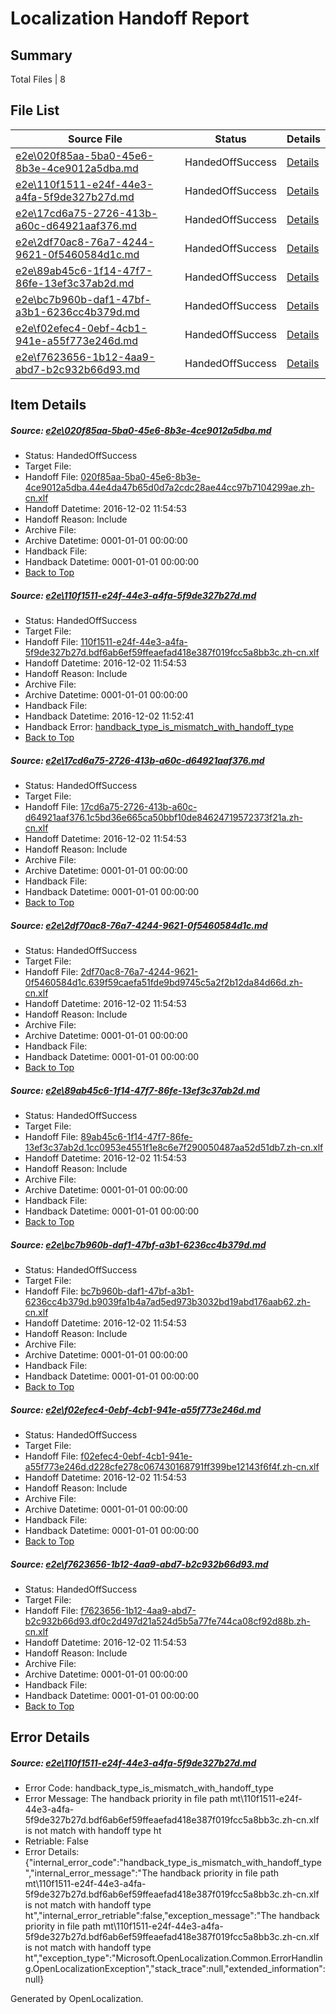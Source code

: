 # <a name='report-top'></a> Localization Handoff Report

## Summary
 Total Files | 8

## File List
 Source File | Status | Details 
 ----------- | ------ | ------- 
 [e2e\020f85aa-5ba0-45e6-8b3e-4ce9012a5dba.md](https://github.com/OpenLocalizationTestOrg/ol-test0/blob/0ef2479742d4d64ea47f31249644119ba50d6b3c/e2e/020f85aa-5ba0-45e6-8b3e-4ce9012a5dba.md) | HandedOffSuccess | [Details](#0b6b4a23d22a7a6c63e21cc5655587e73fa6d9351)
 [e2e\110f1511-e24f-44e3-a4fa-5f9de327b27d.md](https://github.com/OpenLocalizationTestOrg/ol-test0/blob/c9ec8130efaff6e2da75a697ee699a8f1f47710d/e2e/110f1511-e24f-44e3-a4fa-5f9de327b27d.md) | HandedOffSuccess | [Details](#8f72e4b89457ef52959a47d08cf4168e327b6fd42)
 [e2e\17cd6a75-2726-413b-a60c-d64921aaf376.md](https://github.com/OpenLocalizationTestOrg/ol-test0/blob/a8ff64523197c6e97efbcee75cd5694895455736/e2e/17cd6a75-2726-413b-a60c-d64921aaf376.md) | HandedOffSuccess | [Details](#7e9ab61ea47a03b1448bda6ce2088f33912440613)
 [e2e\2df70ac8-76a7-4244-9621-0f5460584d1c.md](https://github.com/OpenLocalizationTestOrg/ol-test0/blob/5e933b1f4be8f7736923218250d183542d3ab3a4/e2e/2df70ac8-76a7-4244-9621-0f5460584d1c.md) | HandedOffSuccess | [Details](#b1e4cc7fe7ce24178b23743ed6a0dfe33340ac5b4)
 [e2e\89ab45c6-1f14-47f7-86fe-13ef3c37ab2d.md](https://github.com/OpenLocalizationTestOrg/ol-test0/blob/971e294ed7af248101ff620d5fcc5696a8788fe8/e2e/89ab45c6-1f14-47f7-86fe-13ef3c37ab2d.md) | HandedOffSuccess | [Details](#0a3a8c1c1f5925142d8a073edaeacb07e558e4286)
 [e2e\bc7b960b-daf1-47bf-a3b1-6236cc4b379d.md](https://github.com/OpenLocalizationTestOrg/ol-test0/blob/5bdb02013359ba5e9740dc3f730a3dd3f0c027dd/e2e/bc7b960b-daf1-47bf-a3b1-6236cc4b379d.md) | HandedOffSuccess | [Details](#cfca7eea688b4adc532ef4b60bfa62e2eba83cd97)
 [e2e\f02efec4-0ebf-4cb1-941e-a55f773e246d.md](https://github.com/OpenLocalizationTestOrg/ol-test0/blob/5e933b1f4be8f7736923218250d183542d3ab3a4/e2e/f02efec4-0ebf-4cb1-941e-a55f773e246d.md) | HandedOffSuccess | [Details](#8be20cc539f082723c594d5e866a967e5acf83c88)
 [e2e\f7623656-1b12-4aa9-abd7-b2c932b66d93.md](https://github.com/OpenLocalizationTestOrg/ol-test0/blob/323df6fb83ee14f57c0288e04d6efda7973ae5dc/e2e/f7623656-1b12-4aa9-abd7-b2c932b66d93.md) | HandedOffSuccess | [Details](#2dfd4dbbf9439086b3ea78628a1045c94a84ab189)

## Item Details
##### <a name='0b6b4a23d22a7a6c63e21cc5655587e73fa6d9351'></a> Source: [e2e\020f85aa-5ba0-45e6-8b3e-4ce9012a5dba.md](https://github.com/OpenLocalizationTestOrg/ol-test0/blob/0ef2479742d4d64ea47f31249644119ba50d6b3c/e2e/020f85aa-5ba0-45e6-8b3e-4ce9012a5dba.md)
* Status: HandedOffSuccess
* Target File: 
* Handoff File: [020f85aa-5ba0-45e6-8b3e-4ce9012a5dba.44e4da47b65d0d7a2cdc28ae44cc97b7104299ae.zh-cn.xlf](https://github.com/OpenLocalizationTestOrg/ol-test0-handoff/blob/b92048d406a12dc953ee76741e782f4b75f3b080/ol-handoff/OpenLocalizationTestOrg/ol-test0-zhcn/shujia/ht/020f85aa-5ba0-45e6-8b3e-4ce9012a5dba.44e4da47b65d0d7a2cdc28ae44cc97b7104299ae.zh-cn.xlf)
* Handoff Datetime: 2016-12-02 11:54:53
* Handoff Reason: Include
* Archive File: 
* Archive Datetime: 0001-01-01 00:00:00
* Handback File: 
* Handback Datetime: 0001-01-01 00:00:00
* [Back to Top](#report-top)

##### <a name='8f72e4b89457ef52959a47d08cf4168e327b6fd42'></a> Source: [e2e\110f1511-e24f-44e3-a4fa-5f9de327b27d.md](https://github.com/OpenLocalizationTestOrg/ol-test0/blob/c9ec8130efaff6e2da75a697ee699a8f1f47710d/e2e/110f1511-e24f-44e3-a4fa-5f9de327b27d.md)
* Status: HandedOffSuccess
* Target File: 
* Handoff File: [110f1511-e24f-44e3-a4fa-5f9de327b27d.bdf6ab6ef59ffeaefad418e387f019fcc5a8bb3c.zh-cn.xlf](https://github.com/OpenLocalizationTestOrg/ol-test0-handoff/blob/b92048d406a12dc953ee76741e782f4b75f3b080/ol-handoff/OpenLocalizationTestOrg/ol-test0-zhcn/shujia/ht/110f1511-e24f-44e3-a4fa-5f9de327b27d.bdf6ab6ef59ffeaefad418e387f019fcc5a8bb3c.zh-cn.xlf)
* Handoff Datetime: 2016-12-02 11:54:53
* Handoff Reason: Include
* Archive File: 
* Archive Datetime: 0001-01-01 00:00:00
* Handback File: 
* Handback Datetime: 2016-12-02 11:52:41
* Handback Error: [handback_type_is_mismatch_with_handoff_type](#8f72e4b89457ef52959a47d08cf4168e327b6fd42handback_type_is_mismatch_with_handoff_type)
* [Back to Top](#report-top)

##### <a name='7e9ab61ea47a03b1448bda6ce2088f33912440613'></a> Source: [e2e\17cd6a75-2726-413b-a60c-d64921aaf376.md](https://github.com/OpenLocalizationTestOrg/ol-test0/blob/a8ff64523197c6e97efbcee75cd5694895455736/e2e/17cd6a75-2726-413b-a60c-d64921aaf376.md)
* Status: HandedOffSuccess
* Target File: 
* Handoff File: [17cd6a75-2726-413b-a60c-d64921aaf376.1c5bd36e665ca50bbf10de84624719572373f21a.zh-cn.xlf](https://github.com/OpenLocalizationTestOrg/ol-test0-handoff/blob/b92048d406a12dc953ee76741e782f4b75f3b080/ol-handoff/OpenLocalizationTestOrg/ol-test0-zhcn/shujia/ht/17cd6a75-2726-413b-a60c-d64921aaf376.1c5bd36e665ca50bbf10de84624719572373f21a.zh-cn.xlf)
* Handoff Datetime: 2016-12-02 11:54:53
* Handoff Reason: Include
* Archive File: 
* Archive Datetime: 0001-01-01 00:00:00
* Handback File: 
* Handback Datetime: 0001-01-01 00:00:00
* [Back to Top](#report-top)

##### <a name='b1e4cc7fe7ce24178b23743ed6a0dfe33340ac5b4'></a> Source: [e2e\2df70ac8-76a7-4244-9621-0f5460584d1c.md](https://github.com/OpenLocalizationTestOrg/ol-test0/blob/5e933b1f4be8f7736923218250d183542d3ab3a4/e2e/2df70ac8-76a7-4244-9621-0f5460584d1c.md)
* Status: HandedOffSuccess
* Target File: 
* Handoff File: [2df70ac8-76a7-4244-9621-0f5460584d1c.639f59caefa51fde9bd9745c5a2f2b12da84d66d.zh-cn.xlf](https://github.com/OpenLocalizationTestOrg/ol-test0-handoff/blob/b92048d406a12dc953ee76741e782f4b75f3b080/ol-handoff/OpenLocalizationTestOrg/ol-test0-zhcn/shujia/ht/2df70ac8-76a7-4244-9621-0f5460584d1c.639f59caefa51fde9bd9745c5a2f2b12da84d66d.zh-cn.xlf)
* Handoff Datetime: 2016-12-02 11:54:53
* Handoff Reason: Include
* Archive File: 
* Archive Datetime: 0001-01-01 00:00:00
* Handback File: 
* Handback Datetime: 0001-01-01 00:00:00
* [Back to Top](#report-top)

##### <a name='0a3a8c1c1f5925142d8a073edaeacb07e558e4286'></a> Source: [e2e\89ab45c6-1f14-47f7-86fe-13ef3c37ab2d.md](https://github.com/OpenLocalizationTestOrg/ol-test0/blob/971e294ed7af248101ff620d5fcc5696a8788fe8/e2e/89ab45c6-1f14-47f7-86fe-13ef3c37ab2d.md)
* Status: HandedOffSuccess
* Target File: 
* Handoff File: [89ab45c6-1f14-47f7-86fe-13ef3c37ab2d.1cc0953e4551f1e8c6e7f290050487aa52d51db7.zh-cn.xlf](https://github.com/OpenLocalizationTestOrg/ol-test0-handoff/blob/b92048d406a12dc953ee76741e782f4b75f3b080/ol-handoff/OpenLocalizationTestOrg/ol-test0-zhcn/shujia/ht/89ab45c6-1f14-47f7-86fe-13ef3c37ab2d.1cc0953e4551f1e8c6e7f290050487aa52d51db7.zh-cn.xlf)
* Handoff Datetime: 2016-12-02 11:54:53
* Handoff Reason: Include
* Archive File: 
* Archive Datetime: 0001-01-01 00:00:00
* Handback File: 
* Handback Datetime: 0001-01-01 00:00:00
* [Back to Top](#report-top)

##### <a name='cfca7eea688b4adc532ef4b60bfa62e2eba83cd97'></a> Source: [e2e\bc7b960b-daf1-47bf-a3b1-6236cc4b379d.md](https://github.com/OpenLocalizationTestOrg/ol-test0/blob/5bdb02013359ba5e9740dc3f730a3dd3f0c027dd/e2e/bc7b960b-daf1-47bf-a3b1-6236cc4b379d.md)
* Status: HandedOffSuccess
* Target File: 
* Handoff File: [bc7b960b-daf1-47bf-a3b1-6236cc4b379d.b9039fa1b4a7ad5ed973b3032bd19abd176aab62.zh-cn.xlf](https://github.com/OpenLocalizationTestOrg/ol-test0-handoff/blob/b92048d406a12dc953ee76741e782f4b75f3b080/ol-handoff/OpenLocalizationTestOrg/ol-test0-zhcn/shujia/ht/bc7b960b-daf1-47bf-a3b1-6236cc4b379d.b9039fa1b4a7ad5ed973b3032bd19abd176aab62.zh-cn.xlf)
* Handoff Datetime: 2016-12-02 11:54:53
* Handoff Reason: Include
* Archive File: 
* Archive Datetime: 0001-01-01 00:00:00
* Handback File: 
* Handback Datetime: 0001-01-01 00:00:00
* [Back to Top](#report-top)

##### <a name='8be20cc539f082723c594d5e866a967e5acf83c88'></a> Source: [e2e\f02efec4-0ebf-4cb1-941e-a55f773e246d.md](https://github.com/OpenLocalizationTestOrg/ol-test0/blob/5e933b1f4be8f7736923218250d183542d3ab3a4/e2e/f02efec4-0ebf-4cb1-941e-a55f773e246d.md)
* Status: HandedOffSuccess
* Target File: 
* Handoff File: [f02efec4-0ebf-4cb1-941e-a55f773e246d.d228cfe278c067430168791ff399be12143f6f4f.zh-cn.xlf](https://github.com/OpenLocalizationTestOrg/ol-test0-handoff/blob/b92048d406a12dc953ee76741e782f4b75f3b080/ol-handoff/OpenLocalizationTestOrg/ol-test0-zhcn/shujia/ht/f02efec4-0ebf-4cb1-941e-a55f773e246d.d228cfe278c067430168791ff399be12143f6f4f.zh-cn.xlf)
* Handoff Datetime: 2016-12-02 11:54:53
* Handoff Reason: Include
* Archive File: 
* Archive Datetime: 0001-01-01 00:00:00
* Handback File: 
* Handback Datetime: 0001-01-01 00:00:00
* [Back to Top](#report-top)

##### <a name='2dfd4dbbf9439086b3ea78628a1045c94a84ab189'></a> Source: [e2e\f7623656-1b12-4aa9-abd7-b2c932b66d93.md](https://github.com/OpenLocalizationTestOrg/ol-test0/blob/323df6fb83ee14f57c0288e04d6efda7973ae5dc/e2e/f7623656-1b12-4aa9-abd7-b2c932b66d93.md)
* Status: HandedOffSuccess
* Target File: 
* Handoff File: [f7623656-1b12-4aa9-abd7-b2c932b66d93.df0c2d497d21a524d5b5a77fe744ca08cf92d88b.zh-cn.xlf](https://github.com/OpenLocalizationTestOrg/ol-test0-handoff/blob/b92048d406a12dc953ee76741e782f4b75f3b080/ol-handoff/OpenLocalizationTestOrg/ol-test0-zhcn/shujia/ht/f7623656-1b12-4aa9-abd7-b2c932b66d93.df0c2d497d21a524d5b5a77fe744ca08cf92d88b.zh-cn.xlf)
* Handoff Datetime: 2016-12-02 11:54:53
* Handoff Reason: Include
* Archive File: 
* Archive Datetime: 0001-01-01 00:00:00
* Handback File: 
* Handback Datetime: 0001-01-01 00:00:00
* [Back to Top](#report-top)


## Error Details
##### <a name='8f72e4b89457ef52959a47d08cf4168e327b6fd42handback_type_is_mismatch_with_handoff_type'></a> Source: [e2e\110f1511-e24f-44e3-a4fa-5f9de327b27d.md](#8f72e4b89457ef52959a47d08cf4168e327b6fd42)
* Error Code: handback_type_is_mismatch_with_handoff_type
* Error Message: The handback priority in file path mt\110f1511-e24f-44e3-a4fa-5f9de327b27d.bdf6ab6ef59ffeaefad418e387f019fcc5a8bb3c.zh-cn.xlf is not match with handoff type ht
* Retriable: False
* Error Details: {"internal_error_code":"handback_type_is_mismatch_with_handoff_type","internal_error_message":"The handback priority in file path mt\\110f1511-e24f-44e3-a4fa-5f9de327b27d.bdf6ab6ef59ffeaefad418e387f019fcc5a8bb3c.zh-cn.xlf is not match with handoff type ht","internal_error_retriable":false,"exception_message":"The handback priority in file path mt\\110f1511-e24f-44e3-a4fa-5f9de327b27d.bdf6ab6ef59ffeaefad418e387f019fcc5a8bb3c.zh-cn.xlf is not match with handoff type ht","exception_type":"Microsoft.OpenLocalization.Common.ErrorHandling.OpenLocalizationException","stack_trace":null,"extended_information":null}


Generated by OpenLocalization.
